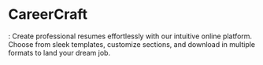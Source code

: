 # CareerCraft
: Create professional resumes effortlessly with our intuitive online platform. Choose from sleek templates, customize sections, and download in multiple formats to land your dream job.
